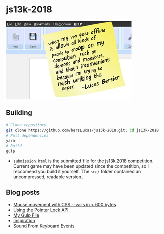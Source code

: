 # js13k-2018

<img src="https://raw.githubusercontent.com/bersLucas/js13k-2018/master/screenshot.jpg"/>

## Building
```bash
# Clone repository
git clone https://github.com/bersLucas/js13k-2018.git; cd js13k-2018
# Pull dependencies
yarn
# Build
gulp
```

* `submission.html` is the submitted file for the [js13k 2018](https://js13kgames.com/submit) competition. Current game may have been updated since the competition, so I reccomend you build it yourself. The `src/` folder contained an uncompressed, readable version.

## Blog posts
* [Mouse movement with CSS --vars in < 600 bytes](https://js13k.lucasbersier.com/mouse-movement-with-css-vars-in-806-bytes)
* [Using the Pointer Lock API](https://js13k.lucasbersier.com/using-the-pointer-lock-api)
* [My Gulp File](https://js13k.lucasbersier.com/my-gulp-file)
* [Inspiration](https://js13k.lucasbersier.com/inspiration)
* [Sound From Keyboard Events](https://js13k.lucasbersier.com/sound-from-keyboard-events)
